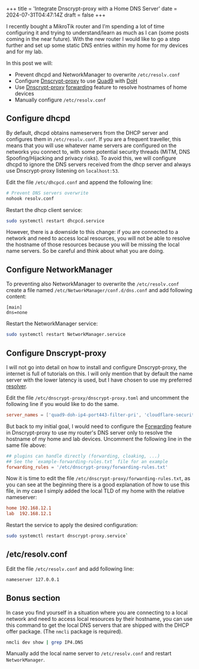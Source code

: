 +++
title = 'Integrate Dnscrypt-proxy with a Home DNS Server'
date = 2024-07-31T04:47:14Z
draft = false
+++

I recently bought a MikroTik router and I'm spending a lot of time configuring it and trying to understand/learn as much as I can (some posts coming in the near future). With the new router I would like to go a step further and set up some static DNS entries within my home for my devices and for my lab.

In this post we will:

- Prevent dhcpd and NetworkManager to overwrite `/etc/resolv.conf`
- Configure [Dnscrypt-proxy](https://github.com/DNSCrypt/dnscrypt-proxy) to use [Quad9](https://quad9.net/) with [DoH](https://en.m.wikipedia.org/wiki/DNS_over_HTTPS)
- Use [Dnscrypt-proxy](https://github.com/DNSCrypt/dnscrypt-proxy) [forwarding](https://github.com/dnscrypt/dnscrypt-proxy/wiki/Forwarding) feature to resolve hostnames of home devices
- Manually configure `/etc/resolv.conf`

## Configure dhcpd

By default, dhcpd obtains nameservers from the DHCP server and configures them in `/etc/resolv.conf`. If you are a frequent traveller, this means that you will use whatever name servers are configured on the networks you connect to, with some potential security threads (MiTM, DNS Spoofing/Hijacking and privacy risks). To avoid this, we will configure dhcpd to ignore the DNS servers received from the dhcp server and always use Dnscrypt-proxy listening on `localhost:53`.

Edit the file `/etc/dhcpcd.conf` and append the following line:

```bash
# Prevent DNS servers overwrite
nohook resolv.conf
```

Restart the dhcp client service:

```bash
sudo systemctl restart dhcpcd.service
```

However, there is a downside to this change: if you are connected to a network and need to access local resources, you will not be able to resolve the hostname of those resources because you will be missing the local name servers. So be careful and think about what you are doing.

## Configure NetworkManager

To preventing also NetworkManager to overwrite the `/etc/resolv.conf` create a file named `/etc/NetworkManager/conf.d/dns.conf` and add following content:

```
[main]
dns=none
```

Restart the NetworkManager service:

```bash
sudo systemctl restart NetworkManager.service
```

## Configure Dnscrypt-proxy

I will not go into detail on how to install and configure Dnscrypt-proxy, the internet is full of tutorials on this. I will only mention that by default the name server with the lower latency is used, but I have chosen to use my preferred [resolver](https://download.dnscrypt.info/resolvers-list/v3/public-resolvers.md).

Edit the file `/etc/dnscrypt-proxy/dnscrypt-proxy.toml` and uncomment the following line if you would like to do the same.

```toml
server_names = ['quad9-doh-ip4-port443-filter-pri', 'cloudflare-security']
```

But back to my initial goal, I would need to configure the [Forwarding](https://github.com/dnscrypt/dnscrypt-proxy/wiki/Forwarding) feature in Dnscrypt-proxy to use my router's DNS server only to resolve the hostname of my home and lab devices. Uncomment the following line in the same file above:

```toml
## plugins can handle directly (forwarding, cloaking, ...)
## See the `example-forwarding-rules.txt` file for an example
forwarding_rules = '/etc/dnscrypt-proxy/forwarding-rules.txt'
```

Now it is time to edit the file `/etc/dnscrypt-proxy/forwarding-rules.txt`, as you can see at the beginning there is a good explanation of how to use this file, in my case I simply added the local TLD of my home with the relative nameserver:

```toml
home 192.168.12.1
lab  192.168.12.1
```

Restart the service to apply the desired configuration:

```bash
sudo systemctl restart dnscrypt-proxy.service`
```

## /etc/resolv.conf

Edit the file `/etc/resolv.conf` and add following line:

```bash
nameserver 127.0.0.1
```

## Bonus section

In case you find yourself in a situation where you are connecting to a local network and need to access local resources by their hostname, you can use this command to get the local DNS servers that are shipped with the DHCP offer package. (The `nmcli` package is required).

```bash
nmcli dev show | grep IP4.DNS
```

Manually add the local name server to `/etc/resolv.conf` and restart `NetworkManager`.
